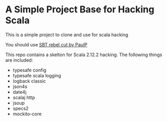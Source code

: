 # A Simple Project Base for Hacking Scala #

This is a simple project to clone and use for scala hacking

You should use <a href='https://github.com/paulp/sbt-extras'>SBT rebel cut by PaulP</a>

This repo contains a skelton for Scala 2.12.2 hacking. The following things are included:

* typesafe config
* typesafe scala logging
* logback classic
* json4s
* date4j
* scalaj http
* jsoup
* specs2
* mockito-core

